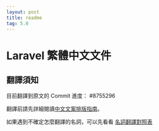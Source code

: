 ```yaml
---
layout: post
title: readme
tag: 5.0
---
```

# Laravel 繁體中文文件

## 翻譯須知

目前翻譯到原文的 Commit 進度： #8755296

翻譯前請先詳細閱讀[中文文案排版指南](https://github.com/sparanoid/chinese-copywriting-guidelines)。

如果遇到不確定怎麼翻譯的名詞，可以先看看 [名詞翻譯對照表](https://laraveltw.hackpad.com/Laravel--qi5SbNfO0q2)
